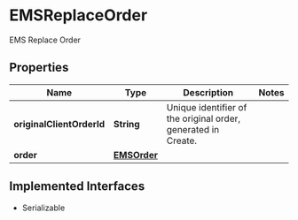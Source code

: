 

# EMSReplaceOrder

EMS Replace Order

## Properties

Name | Type | Description | Notes
------------ | ------------- | ------------- | -------------
**originalClientOrderId** | **String** | Unique identifier of the original order, generated in Create. | 
**order** | [**EMSOrder**](EMSOrder.md) |  | 


## Implemented Interfaces

* Serializable


